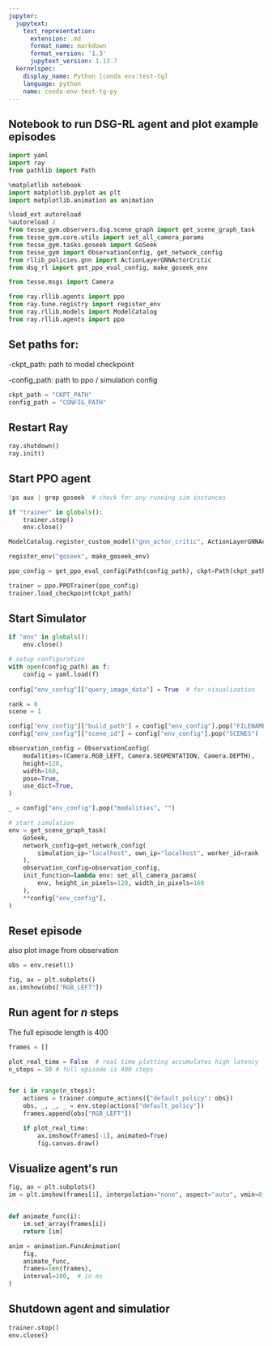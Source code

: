 ```yaml
---
jupyter:
  jupytext:
    text_representation:
      extension: .md
      format_name: markdown
      format_version: '1.3'
      jupytext_version: 1.13.7
  kernelspec:
    display_name: Python [conda env:test-tg]
    language: python
    name: conda-env-test-tg-py
---
```


## Notebook to run DSG-RL agent and plot example episodes


```python
import yaml
import ray
from pathlib import Path

%matplotlib notebook
import matplotlib.pyplot as plt
import matplotlib.animation as animation

%load_ext autoreload
%autoreload 2
from tesse_gym.observers.dsg.scene_graph import get_scene_graph_task
from tesse_gym.core.utils import set_all_camera_params
from tesse_gym.tasks.goseek import GoSeek
from tesse_gym import ObservationConfig, get_network_config
from rllib_policies.gnn import ActionLayerGNNActorCritic
from dsg_rl import get_ppo_eval_config, make_goseek_env

from tesse.msgs import Camera

from ray.rllib.agents import ppo
from ray.tune.registry import register_env
from ray.rllib.models import ModelCatalog
from ray.rllib.agents import ppo
```

## Set paths for:

-ckpt_path: path to model checkpoint

-config_path: path to ppo / simulation config

```python
ckpt_path = "CKPT_PATH"
config_path = "CONFIG_PATH"
```

## Restart Ray

```python
ray.shutdown()
ray.init()
```

## Start PPO agent

```python
!ps aux | grep goseek  # check for any running sim instances 
```

```python
if "trainer" in globals():
    trainer.stop()
    env.close()
```

```python
ModelCatalog.register_custom_model("gnn_actor_critic", ActionLayerGNNActorCritic)

register_env("goseek", make_goseek_env)

ppo_config = get_ppo_eval_config(Path(config_path), ckpt=Path(ckpt_path), log_path="./eval_logs")

trainer = ppo.PPOTrainer(ppo_config)
trainer.load_checkpoint(ckpt_path)
```

## Start Simulator

```python
if "env" in globals():
    env.close()
```

```python
# setup configuration
with open(config_path) as f:
    config = yaml.load(f)
    
config["env_config"]["query_image_data"] = True  # for visualization

rank = 0
scene = 1

config["env_config"]["build_path"] = config["env_config"].pop("FILENAME")
config["env_config"]["scene_id"] = config["env_config"].pop("SCENES")

observation_config = ObservationConfig(
    modalities=(Camera.RGB_LEFT, Camera.SEGMENTATION, Camera.DEPTH),
    height=120,
    width=160,
    pose=True,
    use_dict=True,
)

_ = config["env_config"].pop("modalities", "")

# start simulation
env = get_scene_graph_task(
    GoSeek,
    network_config=get_network_config(
        simulation_ip="localhost", own_ip="localhost", worker_id=rank
    ),
    observation_config=observation_config,
    init_function=lambda env: set_all_camera_params(
        env, height_in_pixels=120, width_in_pixels=160
    ),
    **config["env_config"],
)
```

## Reset episode
also plot image from observation

```python
obs = env.reset(1)
```

```python
fig, ax = plt.subplots()
ax.imshow(obs["RGB_LEFT"])
```

## Run agent for _n_ steps
The full episode length is 400

```python
frames = []
```

```python
plot_real_time = False  # real time plotting accumulates high latency
n_steps = 50 # full episode is 400 steps


for i in range(n_steps):
    actions = trainer.compute_actions({"default_policy": obs})
    obs, _, _, _ = env.step(actions["default_policy"])
    frames.append(obs["RGB_LEFT"])

    if plot_real_time:
        ax.imshow(frames[-1], animated=True)
        fig.canvas.draw()
```

## Visualize agent's run

```python
fig, ax = plt.subplots()
im = plt.imshow(frames[1], interpolation="none", aspect="auto", vmin=0, vmax=1)


def animate_func(i):
    im.set_array(frames[i])
    return [im]

anim = animation.FuncAnimation(
    fig,
    animate_func,
    frames=len(frames),
    interval=100,  # in ms
)
```

## Shutdown agent and simulatior

```python
trainer.stop()
env.close()
```

```python

```
